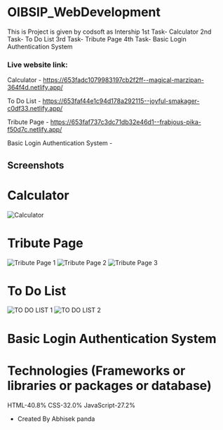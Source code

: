 # OIBSIP_WebDevelopment

This is Project is given by codsoft as Intership 
1st Task- Calculator
2nd Task- To Do List
3rd Task- Tribute Page
4th Task- Basic Login Authentication System

### Live website link:
Calculator - https://653fadc1079983197cb2f2ff--magical-marzipan-364f4d.netlify.app/

To Do List - https://653faf44e1c94d178a292115--joyful-smakager-c0df33.netlify.app/

Tribute Page - https://653faf737c3dc71db32e46d1--frabjous-pika-f50d7c.netlify.app/

Basic Login Authentication System - 


## Screenshots  
# Calculator
![Calculator](https://github.com/abhisek2004/OIBSIP_WebDevelopment/assets/117925314/38993f0b-fa15-469c-b011-c267e6cce4ac)

# Tribute Page
![Tribute Page 1](https://github.com/abhisek2004/OIBSIP_WebDevelopment/assets/117925314/694d0d56-8822-496a-81e6-3cacedd55e27)
![Tribute Page 2](https://github.com/abhisek2004/OIBSIP_WebDevelopment/assets/117925314/06a9aa8d-02da-419d-a8eb-b279ba57ffd8)
![Tribute Page 3](https://github.com/abhisek2004/OIBSIP_WebDevelopment/assets/117925314/3e28bbdd-24ab-452c-8324-972f4b5e1e48)

# To Do List
![TO DO LIST 1](https://github.com/abhisek2004/OIBSIP_WebDevelopment/assets/117925314/6e2eb9c8-8432-4296-92df-e3586e29ee87)
![TO DO LIST 2](https://github.com/abhisek2004/OIBSIP_WebDevelopment/assets/117925314/9a6e15bd-c51f-4197-9abb-e414121d90b4)

# Basic Login Authentication System


# Technologies (Frameworks or libraries or packages or database)
HTML-40.8% 
CSS-32.0%
JavaScript-27.2%

- Created By Abhisek panda

